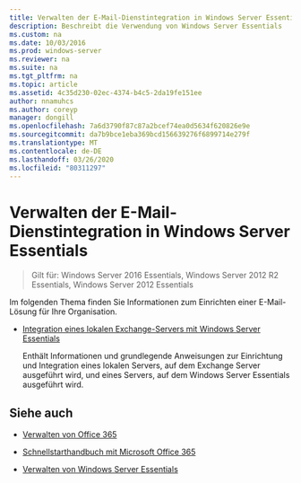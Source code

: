 ```yaml
---
title: Verwalten der E-Mail-Dienstintegration in Windows Server Essentials
description: Beschreibt die Verwendung von Windows Server Essentials
ms.custom: na
ms.date: 10/03/2016
ms.prod: windows-server
ms.reviewer: na
ms.suite: na
ms.tgt_pltfrm: na
ms.topic: article
ms.assetid: 4c35d230-02ec-4374-b4c5-2da19fe151ee
author: nnamuhcs
ms.author: coreyp
manager: dongill
ms.openlocfilehash: 7a6d3790f87c87a2bcef74ea0d5634f620826e9e
ms.sourcegitcommit: da7b9bce1eba369bcd156639276f6899714e279f
ms.translationtype: MT
ms.contentlocale: de-DE
ms.lasthandoff: 03/26/2020
ms.locfileid: "80311297"
---
```

# <a name="manage-email-service-integration-in-windows-server-essentials"></a>Verwalten der E-Mail-Dienstintegration in Windows Server Essentials

>Gilt für: Windows Server 2016 Essentials, Windows Server 2012 R2 Essentials, Windows Server 2012 Essentials

Im folgenden Thema finden Sie Informationen zum Einrichten einer E-Mail-Lösung für Ihre Organisation.  
  
-   [Integration eines lokalen Exchange-Servers mit Windows Server Essentials](Integrate-an-On-Premises-Exchange-Server-with-Windows-Server-Essentials.md)  
  
     Enthält Informationen und grundlegende Anweisungen zur Einrichtung und Integration eines lokalen Servers, auf dem Exchange Server ausgeführt wird, und eines Servers, auf dem Windows Server Essentials ausgeführt wird.  
  
## <a name="see-also"></a>Siehe auch  
  
-   [Verwalten von Office 365](Manage-Office-365-in-Windows-Server-Essentials.md)  
  
-   [Schnellstarthandbuch mit Microsoft Office 365](../use/Quick-Start-Guide-to-Using-Microsoft-Office-365-with-Windows-Server-Essentials.md)  
  
-   [Verwalten von Windows Server Essentials](Manage-Windows-Server-Essentials.md)
